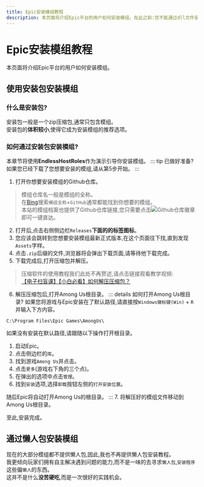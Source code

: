 ```yaml
---
title: Epic安装模组教程
description: 本页面将介绍Epic平台的用户如何安装模组。在此之前:您不能通过dll文件安装模组、手机端不能安装模组。
---
```

# Epic安装模组教程
本页面将介绍Epic平台的用户如何安装模组。
## 使用安装包安装模组
### 什么是安装包?
安装包一般是一个zip压缩包,通常只包含模组。<br>
安装包的**体积较小**,使得它成为安装模组的推荐选项。
### 如何通过安装包安装模组?
本章节将使用**EndlessHostRoles**作为演示引导你安装模组。
::: tip 已做好准备?
如果您已经下载了您想要安装的模组,请从第5步开始。
:::
1. 打开你想要安装模组的Github仓库。
> 模组仓库名一般是模组的全称。<br>
> 在[Bing](https://cn.bing.com)搜索`模组全称`+`GitHub`通常都能找到你想要的模组。<br>
> 本站的模组档案也提供了Github仓库链接,您只需要点击![Github仓库](https://badgen.net/badge/Github/Repository/github?icon=github)徽章即可一键直达。
2. 打开后,点击右侧侧边栏`Releases`**下面的的标签图标**。
3. 您应该会跳转到您想要安装模组最新正式版本,在这个页面往下找,直到发现`Assets`字样。
4. 点击`.zip`后缀的文件,浏览器将会弹出下载页面,请等待他下载完成。
5. 下载完成后,打开压缩包并解压。
> 压缩软件的使用教程我们此处不再赘述,请点击链接观看教学视频:<br>
> [【电子扫盲课】【小白必看】如何解压压缩包？](https://www.bilibili.com/video/BV1xZ4y1v7pU)
6. 解压压缩包后,打开Among Us根目录。
::: details 如何打开Among Us根目录?
如果您将游戏与Epic安装在了默认路径,请直接按`Windows徽标键(Win)` + `R`并输入下方内容。
```
C:\Program Files\Epic Games\AmongUs\
```
如果没有安装在默认路径,请跟随以下操作打开根目录。
1. 启动Epic。
2. 点击侧边栏的`库`。
3. 找到游戏`Among Us`并点击。
4. 点击`更多`(游戏右下角的三个点)。
5. 在弹出的选项中点击`管理`。
6. 找到`安装`选项,选择`卸载`按钮左侧的`打开安装位置`。

随后Epic将自动打开Among Us的根目录。
:::
7. 将解压好的模组文件移动到Among Us根目录。

至此,安装完成。
## 通过懒人包安装模组
现在的大部分模组都不提供懒人包,因此,我也不再提供懒人包安装教程。<br>
我更倾向玩家们拥有自主解决遇到问题的能力,而不是一味的去寻求`懒人包`,`安装程序`这些偏`懒人`的东西。<br>
这并不是什么**没苦硬吃**,而是一次很好的实践机会。
